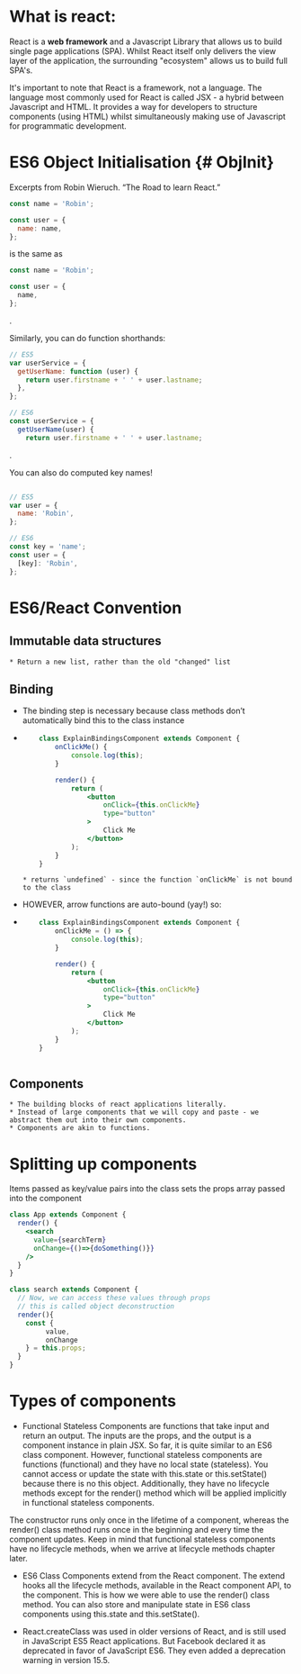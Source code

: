 # What is react:

React is a **web framework** and a Javascript Library that allows us to build single page applications (SPA).
Whilst React itself only delivers the view layer of the application, the surrounding "ecosystem" allows us to build full SPA's.

It's important to note that React is a framework, not a language. The language most commonly used for React is called JSX - a hybrid between Javascript and HTML. It provides a way for developers to structure components (using HTML) whilst simultaneously making use of Javascript for programmatic development. 


# ES6 Object Initialisation {# ObjInit}
 
Excerpts from Robin Wieruch. “The Road to learn React.”

```jsx
const name = 'Robin';

const user = {
  name: name,
};
```

is the same as 

```jsx
const name = 'Robin';

const user = {
  name,
};
```
.

Similarly, you can do function shorthands:

```jsx
// ES5
var userService = {
  getUserName: function (user) {
    return user.firstname + ' ' + user.lastname;
  },
};

// ES6
const userService = {
  getUserName(user) {
    return user.firstname + ' ' + user.lastname;
```
.

You can also do computed key names!
```jsx

// ES5
var user = {
  name: 'Robin',
};

// ES6
const key = 'name';
const user = {
  [key]: 'Robin',
};
```

# ES6/React Convention
  ## Immutable data structures
    * Return a new list, rather than the old "changed" list

  ## Binding
  * The binding step is necessary because class methods don’t automatically bind this to the class instance
  * ```jsx
        class ExplainBindingsComponent extends Component {
            onClickMe() {
                console.log(this);
            }

            render() {
                return (
                    <button
                        onClick={this.onClickMe}
                        type="button"
                    >
                        Click Me
                    </button>
                );
            }
        }
    ```
    ```
    * returns `undefined` - since the function `onClickMe` is not bound to the class
  * HOWEVER, arrow functions are auto-bound (yay!) so: 
  * ```jsx
        class ExplainBindingsComponent extends Component {
            onClickMe = () => {
                console.log(this);
            }

            render() {
                return (
                    <button
                        onClick={this.onClickMe}
                        type="button"
                    >
                        Click Me
                    </button>
                );
            }
        }
    ```
    ```

  ## Components
    * The building blocks of react applications literally. 
    * Instead of large components that we will copy and paste - we abstract them out into their own components.
    * Components are akin to functions.

# Splitting up components
Items passed as key/value pairs into the class sets the props array passed into the component

```jsx
class App extends Component { 
  render() {
    <search 
      value={searchTerm}
      onChange={()=>{doSomething()}}
    />
  }
}

class search extends Component {
  // Now, we can access these values through props
  // this is called object deconstruction
  render(){
    const {
         value,
         onChange
    } = this.props;
  }
}

```

# Types of components

 * Functional Stateless Components are functions that take input and return an output. The inputs are the props, and the output is a component instance in plain JSX. So far, it is quite similar to an ES6 class component. However, functional stateless components are functions (functional) and they have no local state (stateless). You cannot access or update the state with this.state or this.setState() because there is no this object. Additionally, they have no lifecycle methods except for the render() method which will be applied implicitly in functional stateless components. 
 
 The constructor runs only once in the lifetime of a component, whereas the render() class method runs once in the beginning and every time the component updates. Keep in mind that functional stateless components have no lifecycle methods, when we arrive at lifecycle methods chapter later.

  * ES6 Class Components extend from the React component. The extend hooks all the lifecycle methods, available in the React component API, to the component. This is how we were able to use the render() class method. You can also store and manipulate state in ES6 class components using this.state and this.setState().

  * React.createClass was used in older versions of React, and is still used in JavaScript ES5 React applications. But Facebook declared it as deprecated in favor of JavaScript ES6. They even added a deprecation warning in version 15.5.

